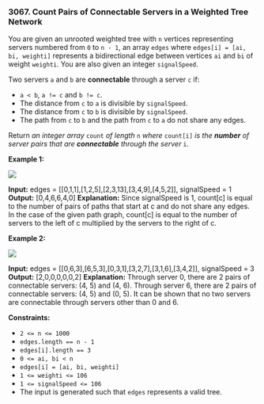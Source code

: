 ### 3067\. Count Pairs of Connectable Servers in a Weighted Tree Network

You are given an unrooted weighted tree with `n` vertices representing servers numbered from `0` to `n - 1`, an array `edges` where `edges[i] = [ai, bi, weighti]` represents a bidirectional edge between vertices `ai` and `bi` of weight `weighti`. You are also given an integer `signalSpeed`.

Two servers `a` and `b` are **connectable** through a server `c` if:

*   `a < b`, `a != c` and `b != c`.
*   The distance from `c` to `a` is divisible by `signalSpeed`.
*   The distance from `c` to `b` is divisible by `signalSpeed`.
*   The path from `c` to `b` and the path from `c` to `a` do not share any edges.

Return _an integer array_ `count` _of length_ `n` _where_ `count[i]` _is the **number** of server pairs that are **connectable** through_ _the server_ `i`.

**Example 1:**

![](https://assets.leetcode.com/uploads/2024/01/21/example22.png)

**Input:** edges = \[\[0,1,1\],\[1,2,5\],\[2,3,13\],\[3,4,9\],\[4,5,2\]\], signalSpeed = 1
**Output:** \[0,4,6,6,4,0\]
**Explanation:** Since signalSpeed is 1, count\[c\] is equal to the number of pairs of paths that start at c and do not share any edges.
In the case of the given path graph, count\[c\] is equal to the number of servers to the left of c multiplied by the servers to the right of c.

**Example 2:**

![](https://assets.leetcode.com/uploads/2024/01/21/example11.png)

**Input:** edges = \[\[0,6,3\],\[6,5,3\],\[0,3,1\],\[3,2,7\],\[3,1,6\],\[3,4,2\]\], signalSpeed = 3
**Output:** \[2,0,0,0,0,0,2\]
**Explanation:** Through server 0, there are 2 pairs of connectable servers: (4, 5) and (4, 6).
Through server 6, there are 2 pairs of connectable servers: (4, 5) and (0, 5).
It can be shown that no two servers are connectable through servers other than 0 and 6.

**Constraints:**

*   `2 <= n <= 1000`
*   `edges.length == n - 1`
*   `edges[i].length == 3`
*   `0 <= ai, bi < n`
*   `edges[i] = [ai, bi, weighti]`
*   `1 <= weighti <= 106`
*   `1 <= signalSpeed <= 106`
*   The input is generated such that `edges` represents a valid tree.
